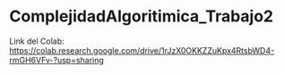 # ComplejidadAlgoritimica_Trabajo2
Link del Colab:
https://colab.research.google.com/drive/1rJzX0OKKZZuKpx4RtsbWD4-rmGH6VFv-?usp=sharing
